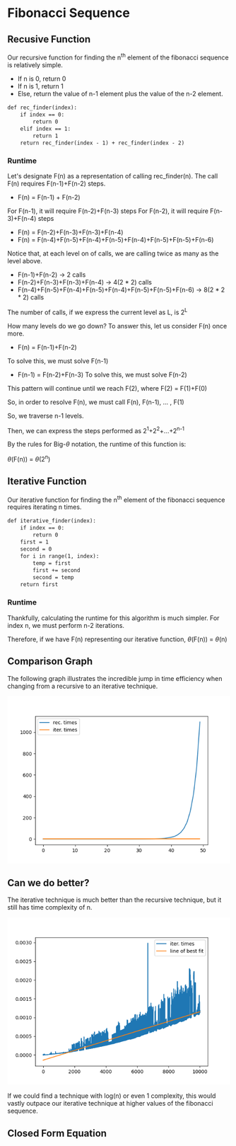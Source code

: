 # Fibonacci Sequence
## Recusive Function
Our recursive function for finding the n<sup>th</sup> element of the fibonacci sequence is relatively simple.
- If n is 0, return 0
- If n is 1, return 1
- Else, return the value of n-1 element plus the value of the n-2 element.
~~~
def rec_finder(index):
    if index == 0:
        return 0
    elif index == 1:
        return 1
    return rec_finder(index - 1) + rec_finder(index - 2)
~~~
### Runtime
Let's designate F(n) as a representation of calling rec_finder(n).
The call F(n) requires F(n-1)+F(n-2) steps. 
- F(n) = F(n-1) + F(n-2)
 
For F(n-1), it will require F(n-2)+F(n-3) steps
For F(n-2), it will require F(n-3)+F(n-4) steps 
- F(n) = F(n-2)+F(n-3)+F(n-3)+F(n-4)
- F(n) = F(n-4)+F(n-5)+F(n-4)+F(n-5)+F(n-4)+F(n-5)+F(n-5)+F(n-6)

Notice that, at each level on of calls, we are calling twice as many as the level above.
- F(n-1)+F(n-2) -> 2 calls
- F(n-2)+F(n-3)+F(n-3)+F(n-4) -> 4(2 * 2) calls
- F(n-4)+F(n-5)+F(n-4)+F(n-5)+F(n-4)+F(n-5)+F(n-5)+F(n-6) -> 8(2 * 2 * 2) calls

The number of calls, if we express the current level as L, is 2<sup>L</sup>

How many levels do we go down? To answer this, let us consider F(n) once more.
- F(n) = F(n-1)+F(n-2)

To solve this, we must solve F(n-1)
- F(n-1) = F(n-2)+F(n-3)
To solve this, we must solve F(n-2)

This pattern will continue until we reach F(2), where F(2) = F(1)+F(0)

So, in order to resolve F(n), we must call F(n), F(n-1), ... , F(1)

So, we traverse n-1 levels.

Then, we can express the steps performed as 2<sup>1</sup>+2<sup>2</sup>+...+2<sup>n-1</sup>

By the rules for Big-$\theta$ notation, the runtime of this function is:

 $\theta$(F(n)) = $\theta$(2<sup>n</sup>)

## Iterative Function
Our iterative function for finding the n<sup>th</sup> element of the fibonacci sequence requires iterating n times.
~~~
def iterative_finder(index):
    if index == 0:
        return 0
    first = 1
    second = 0
    for i in range(1, index):
        temp = first
        first += second
        second = temp
    return first
~~~
### Runtime
Thankfully, calculating the runtime for this algorithm is much simpler. For index n, we must perform n-2 iterations.

Therefore, if we have F(n) representing our iterative function, $\theta$(F(n)) = $\theta$(n)
## Comparison Graph
The following graph illustrates the incredible jump in time efficiency when changing from a recursive to an iterative technique.

![Graph showing difference in runtime](/rec_vs_iterative.png)
## Can we do better?

The iterative technique is much better than the recursive technique, but it still has time complexity of n.

![Graph showing scaling of higher values of n](/iterative_vs_bestfit.png)

If we could find a technique with log(n) or even 1 complexity, this would vastly outpace our iterative technique at higher values of the fibonacci sequence.
## Closed Form Equation